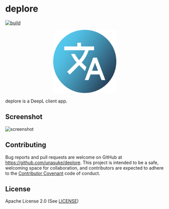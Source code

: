 # deplore
[![build](https://github.com/unasuke/deplore/actions/workflows/build.yml/badge.svg)](https://github.com/unasuke/deplore/actions/workflows/build.yml)

<p align="center">
  <img height="200" src="app-icon.png">
</p>


deplore is a DeepL client app.

## Screenshot

![screenshot](https://user-images.githubusercontent.com/4487291/144064545-413693af-49cd-4963-a1e5-6af48a229412.png)

## Contributing

Bug reports and pull requests are welcome on GitHub at https://github.com/unasuke/deplore. This project is intended to be a safe, welcoming space for collaboration, and contributors are expected to adhere to the [Contributor Covenant](http://contributor-covenant.org) code of conduct.

## License
Apache License 2.0 (See [LICENSE](LICENSE))
